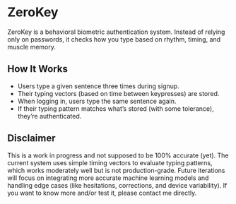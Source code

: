# ZeroKey

ZeroKey is a behavioral biometric authentication system. Instead of relying only on passwords, it checks how you type based on rhythm, timing, and muscle memory. 

## How It Works

- Users type a given sentence three times during signup.
- Their typing vectors (based on time between keypresses) are stored.
- When logging in, users type the same sentence again.
- If their typing pattern matches what’s stored (with some tolerance), they’re authenticated.

## Disclaimer

This is a work in progress and not supposed to be 100% accurate (yet). The current system uses simple timing vectors to evaluate typing patterns, which works moderately well but is not production-grade. Future iterations will focus on integrating more accurate machine learning models and handling edge cases (like hesitations, corrections, and device variability). If you want to know more and/or test it, please contact me directly.

